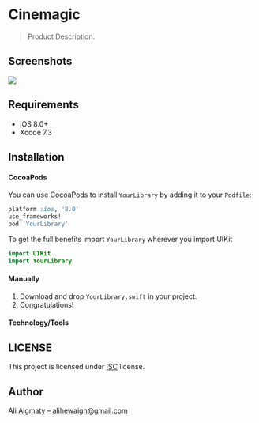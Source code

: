 # Cinemagic

> Product Description.


## Screenshots

![](header.png)



## Requirements

- iOS 8.0+
- Xcode 7.3

## Installation

#### CocoaPods
You can use [CocoaPods](http://cocoapods.org/) to install `YourLibrary` by adding it to your `Podfile`:

```ruby
platform :ios, '8.0'
use_frameworks!
pod 'YourLibrary'
```

To get the full benefits import `YourLibrary` wherever you import UIKit

``` swift
import UIKit
import YourLibrary
```

#### Manually
1. Download and drop ```YourLibrary.swift``` in your project.  
2. Congratulations!  


#### Technology/Tools

## LICENSE
This project is licensed under [ISC](https://opensource.org/licenses/ISC) license.


## Author

<a href="https://linkedin.com/in/alihewiagh37" target="_blank">Ali Algmaty</a> – alihewaigh@gmail.com
